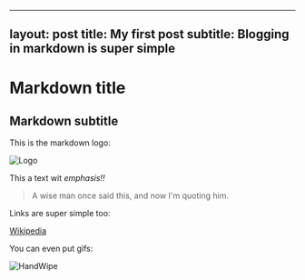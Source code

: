 
---
layout: post
title: My first post
subtitle: Blogging in markdown is super simple
---


# Markdown title

## Markdown subtitle

This is the markdown logo:

![Logo](https://upload.wikimedia.org/wikipedia/commons/5/51/Octicons-markdown.svg)


This a text wit *emphasis!!*

> A wise man once said this, and now I'm quoting him.


Links are super simple too:

[Wikipedia](https://en.wikipedia.org/wiki/Main_Page)

You can even put gifs:

![HandWipe](https://media.giphy.com/media/Mp4hQy51LjY6A/giphy.gif)
